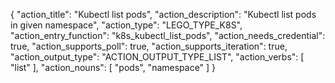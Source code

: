 {
"action_title": "Kubectl list pods",
"action_description": "Kubectl list pods in given namespace",
"action_type": "LEGO_TYPE_K8S",
"action_entry_function": "k8s_kubectl_list_pods",
"action_needs_credential": true,
"action_supports_poll": true,
"action_supports_iteration": true,
"action_output_type": "ACTION_OUTPUT_TYPE_LIST",
"action_verbs": [
"list"
],
"action_nouns": [
"pods",
"namespace"
]
}
